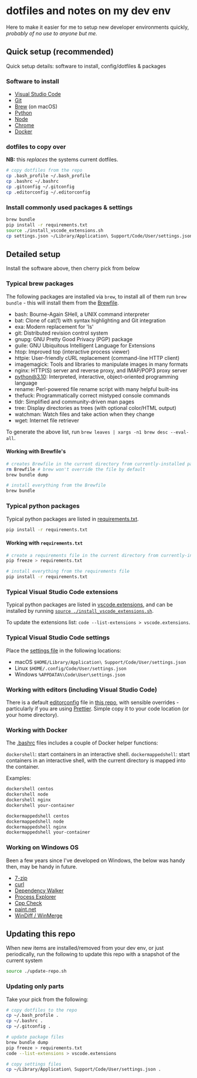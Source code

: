 # dotfiles and notes on my dev env

Here to make it easier for me to setup new developer environments quickly, _probably of no use to anyone but me._

## Quick setup (recommended)

Quick setup details: software to install, config/dotfiles & packages

### Software to install

- [Visual Studio Code](https://code.visualstudio.com/)
- [Git](https://git-scm.com/)
- [Brew](https://brew.sh/) (on macOS)
- [Python](https://www.python.org/)
- [Node](https://nodejs.org/en)
- [Chrome](https://www.google.com/intl/en_au/chrome/)
- [Docker](https://www.docker.com/)

### dotfiles to copy over

**NB:** this _replaces_ the systems current dotfiles.

```bash
# copy dotfiles from the repo
cp .bash_profile ~/.bash_profile
cp .bashrc ~/.bashrc
cp .gitconfig ~/.gitconfig
cp .editorconfig ~/.editorconfig
```

### Install commonly used packages & settings

```bash
brew bundle
pip install -r requirements.txt
source ./install_vscode_extensions.sh
cp settings.json ~/Library/Application\ Support/Code/User/settings.json
```

## Detailed setup

Install the software above, then cherry pick from below

### Typical brew packages

The following packages are installed via `brew`, to install all of them run `brew bundle` - this will install them from the [Brewfile](./Brewfile).

- bash: Bourne-Again SHell, a UNIX command interpreter
- bat: Clone of cat(1) with syntax highlighting and Git integration
- exa: Modern replacement for 'ls'
- git: Distributed revision control system
- gnupg: GNU Pretty Good Privacy (PGP) package
- guile: GNU Ubiquitous Intelligent Language for Extensions
- htop: Improved top (interactive process viewer)
- httpie: User-friendly cURL replacement (command-line HTTP client)
- imagemagick: Tools and libraries to manipulate images in many formats
- nginx: HTTP(S) server and reverse proxy, and IMAP/POP3 proxy server
- python@3.10: Interpreted, interactive, object-oriented programming language
- rename: Perl-powered file rename script with many helpful built-ins
- thefuck: Programmatically correct mistyped console commands
- tldr: Simplified and community-driven man pages
- tree: Display directories as trees (with optional color/HTML output)
- watchman: Watch files and take action when they change
- wget: Internet file retriever

To generate the above list, run `brew leaves | xargs -n1 brew desc --eval-all`.

#### Working with Brewfile's

```bash
# creates Brewfile in the current directory from currently-installed packages
rm Brewfile # brew won't override the file by default
brew bundle dump

# install everything from the Brewfile
brew bundle
```

### Typical python packages

Typical python packages are listed in [requirements.txt](./requirements.txt).

```bash
pip install -r requirements.txt
```

#### Working with `requirements.txt`

```bash
# create a requirements file in the current directory from currently-installed packages
pip freeze > requirements.txt

# install everything from the requirements file
pip install -r requirements.txt
```

### Typical Visual Studio Code extensions

Typical python packages are listed in [vscode.extensions](./vscode.extensions), and can be installed by running [`source ./install_vscode_extensions.sh`](./install_vscode_extensions.sh).

To update the extensions list: `code --list-extensions > vscode.extensions`.

### Typical Visual Studio Code settings

Place the [settings file](./settings.json) in the following locations:

- macOS `$HOME/Library/Application\ Support/Code/User/settings.json`
- Linux `$HOME/.config/Code/User/settings.json`
- Windows `%APPDATA%\Code\User\settings.json`

### Working with editors (including Visual Studio Code)

There is a default [editorconfig](https://editorconfig.org/) file in [this repo](.editorconfig), with sensible overrides - particularly if you are using [Prettier](https://prettier.io/). Simple copy it to your code location (or your home directory).

### Working with Docker

The [.bashrc](./.bashrc) files includes a couple of Docker helper functions:

`dockershell`: start containers in an interactive shell.
`dockermappedshell`: start containers in an interactive shell, with the current directory is mapped into the container.

Examples:

```bash
dockershell centos
dockershell node
dockershell nginx
dockershell your-container

dockermappedshell centos
dockermappedshell node
dockermappedshell nginx
dockermappedshell your-container
```

### Working on Windows OS

Been a few years since I've developed on Windows, the below was handy then, may be handy in future.

- [7-zip](https://www.7-zip.org/download.html)
- [curl](https://curl.haxx.se/windows/)
- [Dependency Walker](http://www.dependencywalker.com/)
- [Process Explorer](https://docs.microsoft.com/en-us/sysinternals/downloads/process-explorer)
- [Cpp Check](http://cppcheck.sourceforge.net/)
- [paint.net](https://www.getpaint.net/)
- [WinDiff / WinMerge](https://portableapps.com/apps/utilities/winmerge_portable)

## Updating this repo

When new items are installed/removed from your dev env, or just periodically, run the following to update this repo with a snapshot of the current system

```bash
source ./update-repo.sh
```

### Updating only parts

Take your pick from the following:

```bash
# copy dotfiles to the repo
cp ~/.bash_profile .
cp ~/.bashrc .
cp ~/.gitconfig .

# update package files
brew bundle dump
pip freeze > requirements.txt
code --list-extensions > vscode.extensions

# copy settings files
cp ~/Library/Application\ Support/Code/User/settings.json .
```
